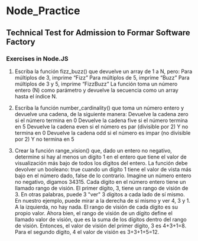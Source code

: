 # Node_Practice

## Technical Test for Admission to Formar Software Factory

### Exercises in Node.JS

1. Escriba la función fizz_buzz() que devuelve un array de 1 a N, pero:
   Para múltiplos de 3, imprime “Fizz”
   Para múltiplos de 5, imprime “Buzz”
   Para múltiplos de 3 y 5, imprime “FizzBuzz”
   La función toma un número entero (N) como parámetro y devuelve la secuencia como un array hasta el índice N.

2. Escriba la función number_cardinality() que toma un número entero y devuelve una cadena, de la siguiente manera:
   Devuelve la cadena zero si el número termina en 0
   Devuelve la cadena five si el número termina en 5
   Devuelve la cadena even si el número es par (divisible por 2) Y no termina en 0
   Devuelve la cadena odd si el número es impar (no divisible por 2) Y no termina en 5

3. Crear la función range_vision() que, dado un entero no negativo, determine si hay al menos un dígito 1 en el entero que tiene el valor de visualización más bajo de todos los dígitos del entero.
   La función debe devolver un booleano: true cuando un dígito 1 tiene el valor de vista más bajo en el número dado, false de lo contrario.
   Imagine un número entero no negativo, digamos 34315. Cada dígito en el número entero tiene un llamado rango de visión.
   El primer dígito, 3, tiene un rango de visión de 3. En otras palabras, puede 3 "ver" 3 dígitos a cada lado de sí mismo.
   En nuestro ejemplo, puede mirar a la derecha de sí mismo y ver 4, 3 y 1. A la izquierda, no hay nada. El rango de visión de cada dígito es su propio valor.
   Ahora bien, el rango de visión de un dígito define el llamado valor de visión, que es la suma de los dígitos dentro del rango de visión.
   Entonces, el valor de visión del primer dígito, 3 es 4+3+1=8. Para el segundo dígito, 4 el valor de visión es 3+3+1+5=12.

